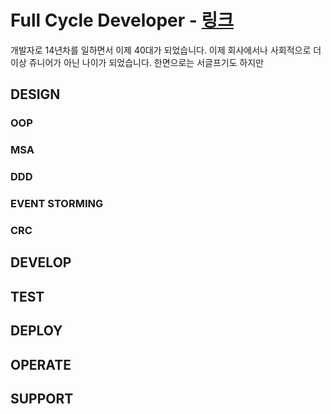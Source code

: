# Full Cycle Developer - [링크](https://medium.com/netflix-techblog/full-cycle-developers-at-netflix-a08c31f83249)

개발자로 14년차를 일하면서 이제 40대가 되었습니다. 이제 회사에서나 사회적으로 더 이상 쥬니어가 아닌 나이가 되었습니다. 한면으로는 서글프기도 하지만 

## DESIGN

### OOP
### MSA
### DDD
### EVENT STORMING
### CRC

## DEVELOP

## TEST

## DEPLOY

## OPERATE

## SUPPORT
